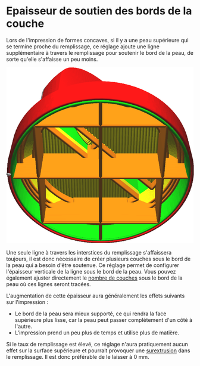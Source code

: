Epaisseur de soutien des bords de la couche
====
Lors de l'impression de formes concaves, si il y a une peau supérieure qui se termine proche du remplissage, ce réglage ajoute une ligne supplémentaire à travers le remplissage pour soutenir le bord de la peau, de sorte qu'elle s'affaisse un peu moins.

![Un périmètre est tracé à travers le remplissage sous la couche](../../../articles/images/skin_edge_support_thickness.png)

Une seule ligne à travers les interstices du remplissage s'affaissera toujours, il est donc nécessaire de créer plusieurs couches sous le bord de la peau qui a besoin d'être soutenue. Ce réglage permet de configurer l'épaisseur verticale de la ligne sous le bord de la peau. Vous pouvez également ajuster directement le [nombre de couches](skin_edge_support_layers.md) sous le bord de la peau où ces lignes seront tracées.

L'augmentation de cette épaisseur aura généralement les effets suivants sur l'impression :
* Le bord de la peau sera mieux supporté, ce qui rendra la face supérieure plus lisse, car la peau peut passer complètement d'un côté à l'autre.
* L'impression prend un peu plus de temps et utilise plus de matière.

Si le taux de remplissage est élevé, ce réglage n'aura pratiquement aucun effet sur la surface supérieure et pourrait provoquer une [surextrusion](../troubleshooting/overextrusion.md) dans le remplissage. Il est donc préférable de le laisser à 0 mm.
